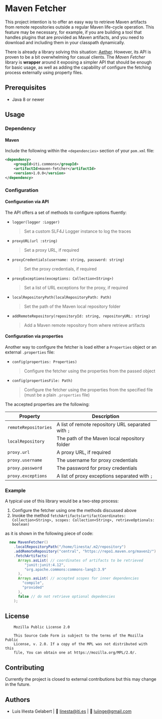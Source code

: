 # Maven Fetcher

This project intention is to offer an easy way to retrieve Maven artifacts from remote repositories outside a regular 
Maven life-cycle operation. This feature may be necessary, for example, if you are building a tool that handles plugins
that are provided as Maven artifacts, and you need to download and including them in your classpath dynamically.

There is already a library solving this situation: [Aether]. However, its API is proven to be a bit overwhelming 
for casual clients. The *Maven Fetcher* library is **wrapper** around it exposing a simpler API that should be enough for
basic usage, as well as adding the capability of configure the fetching process externally using property files.


## Prerequisites
- Java 8 or newer

## Usage

### Dependency

#### Maven
Include the following within the `<dependencies>` section of your `pom.xml` file:
```xml
<dependency>
    <groupId>iti.commons</groupId>
    <artifactId>maven-fetcher</artifactId>
    <version>1.0.0</version>
</dependency>
```


### Configuration

#### Configuration via API

The API offers a set of methods to configure options fluently:

- `logger(logger :Logger)`
    
  > Set a custom SLF4J Logger instance to log the traces  
   
- `proxyURL(url :string)`

  > Set a proxy URL, if required
     
- `proxyCredentials(username: string, password: string)`

  > Set the proxy credentials, if required
  
- `proxyExceptions(exceptions: Collection<String>)`

  > Set a list of URL exceptions for the proxy, if required  

- `localRepositoryPath(localRepositoryPath: Path)`

  > Set the path of the Maven local repository folder    

- `addRemoteRepository(repositoryId: string, repositoryURL: string)`

  > Add a Maven remote repository from where retrieve artifacts

#### Configuration via properties 

Another way to configure the fetcher is load either a `Properties` object or an external  `.properties` file:
 
- `config(properties: Properties)`

   >  Configure the fetcher using the properties from the passed object

- `config(propertiesFile: Path)`

   >  Configure the fetcher using the properties from the specified file (must be a plain `.properties` file)
   
The accepted properties are the following:

| Property             | Description                                        |
| -------------------- | -------------------------------------------------- |
| `remoteRepositories` | A list of remote repository URL separated with `;` |
| `localRepository`    | The path of the Maven local repository folder      |
| `proxy.url`          | A proxy URL, if required                           |
| `proxy.username`     | The username for proxy credentials                 |
| `proxy.password`     | The password for proxy credentials                 |
| `proxy.exceptions`   | A list of proxy exceptions separated with `;`      |



### Example

A typical use of this library would be a two-step process:
1. Configure the fetcher using one the methods discussed above
1. Invoke the method  `fetchArtifacts(artifactCoordinates: Collection<String>, scopes: Collection<String>, retrieveOptionals: boolean)`

as it is shown in the following piece of code:
```java
  new MavenFetcher()
    .localRepositoryPath("/home/linesta/.m2/repository")
    .addRemoteRepository("central", "https://repo1.maven.org/maven2/")
    .fetchArtifacts(
      Arrays.asList( // coordinates of artifacts to be retrieved
         "junit:junit:4.12",
         "org.apache.commons:commons-lang3:3.9"
      ),
      Arrays.asList( // accepted scopes for inner dependencies
        "compile",
        "provided"
      ),
      false // do not retrieve optional depedencies     
    );       
```


## License
```
    Mozilla Public License 2.0

    This Source Code Form is subject to the terms of the Mozilla Public
    License, v. 2.0. If a copy of the MPL was not distributed with this
    file, You can obtain one at https://mozilla.org/MPL/2.0/.
```


## Contributing
Currently the project is closed to external contributions but this may change in the future.

## Authors
- Luis Iñesta Gelabert  |  :email: <linesta@iti.es> | :email: <luiinge@gmail.com>


[Aether]: https://projects.eclipse.org/projects/technology.aether